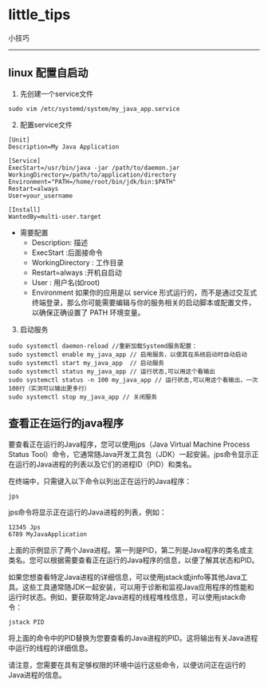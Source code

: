 # little_tips
小技巧

<hr>

## linux 配置自启动

1. 先创建一个service文件

```linux
sudo vim /etc/systemd/system/my_java_app.service
```

2.  配置service文件

```linux
[Unit]
Description=My Java Application

[Service]
ExecStart=/usr/bin/java -jar /path/to/daemon.jar
WorkingDirectory=/path/to/application/directory
Environment="PATH=/home/root/bin/jdk/bin:$PATH"
Restart=always
User=your_username

[Install]
WantedBy=multi-user.target
```

 - 需要配置
     - Description: 描述
     - ExecStart :后面接命令
     - WorkingDirectory : 工作目录
     - Restart=always :开机自启动
     - User : 用户名(如root)
     - Environment 如果你的应用是以 service 形式运行的，而不是通过交互式终端登录，那么你可能需要编辑与你的服务相关的启动脚本或配置文件，以确保正确设置了 PATH 环境变量。

3. 启动服务

```linux
sudo systemctl daemon-reload //重新加载Systemd服务配置：
sudo systemctl enable my_java_app // 启用服务，以使其在系统启动时自动启动
sudo systemctl start my_java_app  // 启动服务
sudo systemctl status my_java_app // 运行状态,可以用这个看输出
sudo systemctl status -n 100 my_java_app // 运行状态,可以用这个看输出，一次100行（实测可以输出更多行）
sudo systemctl stop my_java_app // 关闭服务
```

## 查看正在运行的java程序

要查看正在运行的Java程序，您可以使用jps（Java Virtual Machine Process Status Tool）命令，它通常随Java开发工具包（JDK）一起安装。jps命令显示正在运行的Java进程的列表以及它们的进程ID（PID）和类名。

在终端中，只需键入以下命令以列出正在运行的Java程序：

```
jps
```

jps命令将显示正在运行的Java进程的列表，例如：

```
12345 Jps
6789 MyJavaApplication
```

上面的示例显示了两个Java进程。第一列是PID，第二列是Java程序的类名或主类名。您可以根据需要查看正在运行的Java程序的信息，以便了解其状态和PID。

如果您想查看特定Java进程的详细信息，可以使用jstack或jinfo等其他Java工具。这些工具通常随JDK一起安装，可以用于诊断和监视Java应用程序的性能和运行时状态。例如，要获取特定Java进程的线程堆栈信息，可以使用jstack命令：

```
jstack PID
```

将上面的命令中的PID替换为您要查看的Java进程的PID。这将输出有关Java进程中运行的线程的详细信息。

请注意，您需要在具有足够权限的环境中运行这些命令，以便访问正在运行的Java进程的信息。
